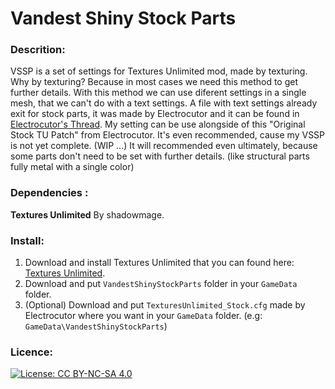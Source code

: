 # Vandest Shiny Stock Parts

### Descrition:
VSSP is a set of settings for Textures Unlimited mod, made by texturing. Why by texturing? Because in most cases we need this method to get further details.﻿
With this method we can use diferent settings in a single mesh, that we can't do with a text settings.
A file with text settings already exit for stock parts, it was made by Electrocutor  and it can be found in [Electrocutor's Thread](https://forum.kerbalspaceprogram.com/index.php?/topic/168795-electrocutors-thread/).
My setting can be use alongside of this "Original Stock TU Patch" from Electrocutor. It's even recommended, cause my VSSP is not yet complete. (WIP ...)
It will recommended even ultimately, because some parts don't need to be set with further details. (like structural parts fully metal with a single color)

### Dependencies :
**Textures Unlimited** By shadowmage.

### Install:
1. Download and install Textures Unlimited that you can found here: [Textures Unlimited](https://forum.kerbalspaceprogram.com/index.php?/topic/167450-143-textures-unlimited-pbr-shader-texture-and-model-api/).
2. Download and put `VandestShinyStockParts` folder in your `GameData` folder.
3. \(Optional\) Download and put `TexturesUnlimited_Stock.cfg` made by Electrocutor where you want in your `GameData` folder. \(e.g: `GameData\VandestShinyStockParts`\)

### Licence:
[![License: CC BY-NC-SA 4.0](https://i.creativecommons.org/l/by-nc-sa/4.0/88x31.png)](https://creativecommons.org/licenses/by-nc-sa/4.0/)

